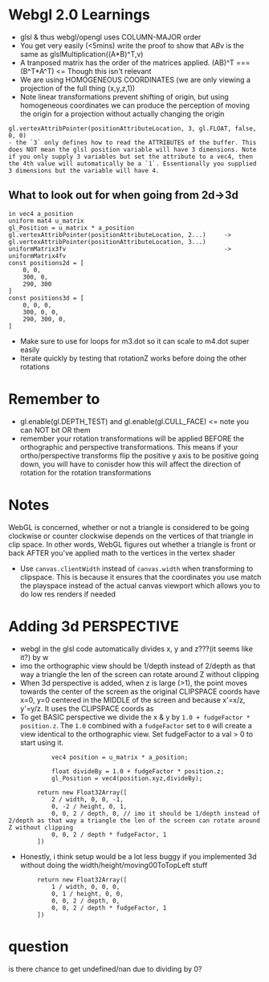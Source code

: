 # Webgl 2.0 Learnings
- glsl & thus webgl/opengl uses COLUMN-MAJOR order
- You get very easily (<5mins) write the proof to show that A*B*v is the same as glslMultiplication((A*B)^T,v) 
- A tranposed matrix has the order of the matrices applied. (AB)^T === (B^T*A^T) <= Though this isn't relevant
- We are using HOMOGENEOUS COORDINATES (we are only viewing a projection of the full thing (x,y,z,1))
- Note linear transformations prevent shifting of origin, but using homogeneous coordinates we can produce the perception of moving the origin for a projection without actually changing the origin


```
gl.vertexAttribPointer(positionAttributeLocation, 3, gl.FLOAT, false, 0, 0)
- the `3` only defines how to read the ATTRIBUTES of the buffer. This does NOT mean the glsl position variable will have 3 dimensions. Note if you only supply 3 variables but set the attribute to a vec4, then the 4th value will automatically be a `1`. Essentionally you supplied 3 dimensions but the variable will have 4.
```


## What to look out for when going from 2d->3d
```
in vec4 a_position
uniform mat4 u_matrix
gl_Position = u_matrix * a_position
gl.vertexAttribPointer(positionAttributeLocation, 2...)     ->		gl.vertexAttribPointer(positionAttributeLocation, 3...)
uniformMatrix3fv 											->		uniformMatrix4fv
const positions2d = [
	0, 0,
	300, 0,
	290, 300
]
const positions3d = [
	0, 0, 0,
	300, 0, 0,
	290, 300, 0,
]
```
- Make sure to use for loops for m3.dot so it can scale to m4.dot super easily
- Iterate quickly by testing that rotationZ works before doing the other rotations



# Remember to
- gl.enable(gl.DEPTH_TEST) and gl.enable(gl.CULL_FACE) <= note you can NOT bit OR them
- remember your rotation transformations will be applied BEFORE the orthographic and perspective transformations. This means if your ortho/perspective transforms flip the positive y axis to be positive going down, you will have to conisder how this will affect the direction of rotation for the rotation transformations

# Notes
WebGL is concerned, whether or not a triangle is considered to be going clockwise or counter clockwise depends on the vertices of that triangle in clip space. In other words, WebGL figures out whether a triangle is front or back AFTER you've applied math to the vertices in the vertex shader
- Use `canvas.clientWidth` instead of `canvas.width` when transforming to clipspace. This is because it ensures that the coordinates you use match the playspace instead of the actual canvas viewport which allows you to do low res renders if needed

# Adding 3d PERSPECTIVE
- webgl in the glsl code automatically divides x, y and z???(it seems like it?) by w
- imo the orthographic view should be 1/depth instead of 2/depth as that way a triangle the len of the screen can rotate around Z without clipping
- When 3d perspective is added, when z is large (>1), the point moves towards the center of the screen as the original CLIPSPACE coords have x=0, y=0 centered in the MIDDLE of the screen and because x'=x/z, y'=y/z. It uses the CLIPSPACE coords as 
- To get BASIC perspective we divide the x & y by `1.0 + fudgeFactor * position.z`. The `1.0` combined with a `fudgeFactor` set to `0` will create a view identical to the orthographic view. Set fudgeFactor to a val > 0 to start using it. 
```
			vec4 position = u_matrix * a_position;

			float divideBy = 1.0 + fudgeFactor * position.z;
			gl_Position = vec4(position.xyz,divideBy);
```
```
		return new Float32Array([
			2 / width, 0, 0, -1,
			0, -2 / height, 0, 1,
			0, 0, 2 / depth, 0,	// imo it should be 1/depth instead of 2/depth as that way a triangle the len of the screen can rotate around Z without clipping
			0, 0, 2 / depth * fudgeFactor, 1
		])
```


- Honestly, i think setup would be a lot less buggy if you implemented 3d without doing the width/height/moving00ToTopLeft stuff
```
		return new Float32Array([
			1 / width, 0, 0, 0,
			0, 1 / height, 0, 0,
			0, 0, 2 / depth, 0,
			0, 0, 2 / depth * fudgeFactor, 1
		])
```



# question
is there chance to get undefined/nan due to dividing by 0?